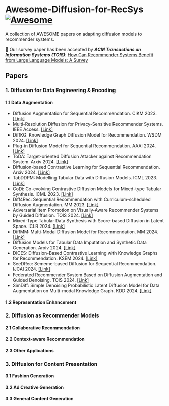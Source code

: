 # Awesome-Diffusion-for-RecSys [![Awesome](https://awesome.re/badge.svg)](https://awesome.re)

A collection of AWESOME papers on adapting diffusion models to recommender systems. 

:tada: Our survey paper has been accepted by **_ACM Transactions on Information Systems (TOIS)_**: [How Can Recommender Systems Benefit from Large Language Models: A Survey](https://dl.acm.org/doi/10.1145/3678004)

## Papers

### 1. Diffusion for Data Engineering & Encoding

#### 1.1 Data Augmentation

* Diffusion Augmentation for Sequential Recommendation. CIKM 2023.
[[Link]](https://arxiv.org/abs/2309.12858)
* Multi-Resolution Diffusion for Privacy-Sensitive Recommender Systems. IEEE Access. [[Link]](https://arxiv.org/abs/2311.03488)
* DiffKG: Knowledge Graph Diffusion Model for Recommendation. WSDM 2024. [[Link]](https://arxiv.org/abs/2312.16890)
* Plug-in Diffusion Model for Sequential Recommendation. AAAI 2024. [[Link]](https://arxiv.org/abs/2401.02913)
* ToDA: Target-oriented Diffusion Attacker against Recommendation System. Arxiv 2024. [[Link]](https://arxiv.org/abs/2401.12578)
* Diffusion-based Contrastive Learning for Sequential Recommendation. Arxiv 2024. [[Link]](https://arxiv.org/abs/2405.09369)
* TabDDPM: Modelling Tabular Data with Diffusion Models. ICML 2023. [[Link]](https://arxiv.org/abs/2209.15421)
* CoDi: Co-evolving Contrastive Diffusion Models for Mixed-type Tabular Synthesis. ICML 2023. [[Link]](https://arxiv.org/abs/2304.12654)
* Diff4Rec: Sequential Recommendation with Curriculum-scheduled Diffusion Augmentation. MM 2023. [[Link]](https://dl.acm.org/doi/10.1145/3581783.3612709)
* Adversarial Item Promotion on Visually-Aware Recommender Systems by Guided Diffusion. TOIS 2024. [[Link]](https://arxiv.org/abs/2312.15826)
* Mixed-Type Tabular Data Synthesis with Score-based Diffusion in Latent Space. ICLR 2024. [[Link]](https://arxiv.org/abs/2310.09656)
* DiffMM: Multi-Modal Diffusion Model for Recommendation. MM 2024. [[Link]](https://arxiv.org/abs/2406.11781)
* Diffusion Models for Tabular Data Imputation and Synthetic Data Generation. Arxiv 2024. [[Link]](https://arxiv.org/abs/2407.02549)
* DICES: Diffusion-Based Contrastive Learning with Knowledge Graphs for Recommendation. KSEM 2024. [[Link]](https://arxiv.org/abs/2407.02549)
* SeeDRec: Sememe-based Diffusion for Sequential Recommendation. IJCAI 2024. [[Link]](https://www.ijcai.org/proceedings/2024/251)
* Federated Recommender System Based on Diffusion Augmentation and Guided Denoising. TOIS 2024. [[Link]](https://dl.acm.org/doi/10.1145/3688570)
* SimDiff: Simple Denoising Probabilistic Latent Diffusion Model for Data Augmentation on Multi-modal Knowledge Graph. KDD 2024. [[Link]](https://dl.acm.org/doi/10.1145/3637528.3671769)

#### 1.2 Representation Enhancement

### 2. Diffusion as Recommender Models

#### 2.1 Collaborative Recommendation


#### 2.2 Context-aware Recommendation


#### 2.3 Other Applications

### 3. Diffusion for Content Presentation

#### 3.1 Fashion Generation


#### 3.2 Ad Creative Generation


#### 3.3 General Content Generation





